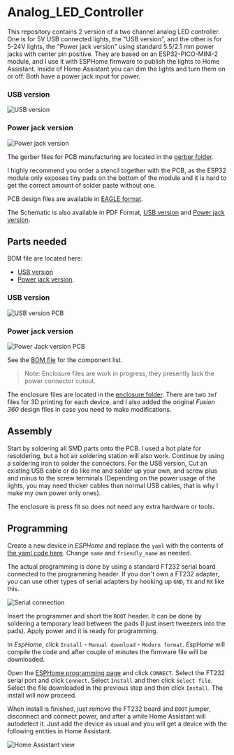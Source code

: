 # Analog_LED_Controller

This repository contains 2 version of a two channel analog LED controller. One is for 5V USB connected lights, the "USB version", and the other is for 5-24V lights, the "Power jack version" using standard 5.5/2.1 mm power jacks with center pin positive. They are based on an ESP32-PICO-MINI-2 module, and I use it with ESPHome firmware to publish the lights to Home Assistant. Inside of Home Assistant you can dim the lights and turn them on or off. Both have a power jack input for power. 

### USB version
![USB version](assets/IMG_2712.jpeg)

### Power jack version
![Power jack version](assets/IMG_2745.jpeg)

The gerber files for PCB manufacturing are located in the [gerber folder](gerber/).

I highly recommend you order a stencil together with the PCB, as the ESP32 module only exposes tiny pads on the bottom of the module and it is hard to get the correct amount of solder paste without one.

PCB design files are available in [EAGLE format](pcb/).

The Schematic is also available in PDF Format, [USB version](pcb/USB_Analog_Controller.pdf) and [Power jack version](pcb/USB_Analog_Controller%2024V.pdf).

## Parts needed

BOM file are located here: 
 - [USB version](pcb/USB_Analog_Controller.csv)
 - [Power jack version](pcb/USB_Analog_Controller%2024V.csv).

### USB version
![USB version PCB](assets/pcb5v.png)

### Power jack version
![Power Jack version PCB](assets/pcb24v.png)

See the [BOM file](pcb/LED_USB_Analog_Controller.csv) for the component list.

> Note: Enclosure files are work in progress, they presently lack the power connector cutout.

The enclosure files are located in the [enclosure folder](enclosure/). There are two `3mf` files for 3D printing for each device, and I also added the original _Fusion 360_ design files in case you need to make modifications.

## Assembly

 Start by soldering all SMD parts onto the PCB. I used a hot plate for resoldering, but a hot air soldering station will also work. Continue by using a soldering iron to solder the connectors. For the USB version, Cut an existing USB cable or do like me and solder up your own, and screw plus and minus to the screw terminals (Depending on the power usage of the lights, you may need thicker cables than normal USB cables, that is why I make my own power only ones). 

The enclosure is press fit so does not need any extra hardware or tools.

## Programming

Create a new device in _ESPHome_ and replace the `yaml` with the contents of [the yaml code here](firmware/led1.yaml). Change `name` and `friendly_name` as needed.

The actual programming is done by using a standard FT232 serial board connected to the programming header. If you don't own a FT232 adapter, you can use other types of serial adapters by hooking up `GND`, `TX` and `RX` like this.

![Serial connection](assets/serialhookup.png)

Insert the programmer and short the `BOOT` header. It can be done by soldering a temporary lead between the pads (I just insert tweezers into the pads). Apply power and it is ready for programming.

In _EspHome_,  click `Install` - `Manual download` - `Modern format`. _EspHome_ will compile the code and after couple of minutes the firmware file will be downloaded. 

Open the [ESPHome programming page](https://web.esphome.io/) and click `CONNECT`. Select the FT232 serial port and click `Connect`. Select `Install` and then click `Select file`. Select the file downloaded in the previous step and then click `Install`. The install will now proceed.

When install is finished, just remove the FT232 board and `BOOT` jumper, disconnect and connect power, and after a while Home Assistant will autodetect it. Just add the device as usual and you will get a device with the following entities in Home Assistant. 

![Home Assistant view](assets/hadevice.png)



